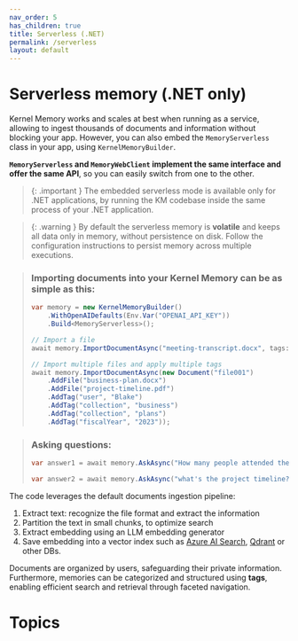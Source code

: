 ```yaml
---
nav_order: 5
has_children: true
title: Serverless (.NET)
permalink: /serverless
layout: default
---
```

# Serverless memory (.NET only)

Kernel Memory works and scales at best when running as a service, allowing to
ingest thousands of documents and information without blocking your app. However,
you can also embed the `MemoryServerless` class in your app, using `KernelMemoryBuilder`.

**`MemoryServerless` and `MemoryWebClient` implement the same interface
and offer the same API**, so you can easily switch from one to the other.

> {: .important }
The embedded serverless mode is available only for .NET applications, by
running the KM codebase inside the same process of your .NET application.

> {: .warning }
By default the serverless memory is **volatile** and keeps all data only in memory,
without persistence on disk. Follow the configuration instructions to persist memory
across multiple executions.





> ### Importing documents into your Kernel Memory can be as simple as this:
>
> ```csharp
> var memory = new KernelMemoryBuilder()
>     .WithOpenAIDefaults(Env.Var("OPENAI_API_KEY"))
>     .Build<MemoryServerless>();
>
> // Import a file
> await memory.ImportDocumentAsync("meeting-transcript.docx", tags: new() { { "user", "Blake" } });
>
> // Import multiple files and apply multiple tags
> await memory.ImportDocumentAsync(new Document("file001")
>     .AddFile("business-plan.docx")
>     .AddFile("project-timeline.pdf")
>     .AddTag("user", "Blake")
>     .AddTag("collection", "business")
>     .AddTag("collection", "plans")
>     .AddTag("fiscalYear", "2023"));
> ```

> ### Asking questions:
>
> ```csharp
> var answer1 = await memory.AskAsync("How many people attended the meeting?");
>
> var answer2 = await memory.AskAsync("what's the project timeline?", filter: new MemoryFilter().ByTag("user", "Blake"));
> ```

The code leverages the default documents ingestion pipeline:

1. Extract text: recognize the file format and extract the information
2. Partition the text in small chunks, to optimize search
3. Extract embedding using an LLM embedding generator
4. Save embedding into a vector index such as
   [Azure AI Search](https://learn.microsoft.com/azure/search/vector-search-overview),
   [Qdrant](https://qdrant.tech/) or other DBs.

Documents are organized by users, safeguarding their private information.
Furthermore, memories can be categorized and structured using **tags**, enabling
efficient search and retrieval through faceted navigation.

# Topics